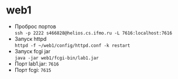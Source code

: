 # web1

- Проброс портов  
  `ssh -p 2222 s466828@helios.cs.ifmo.ru -L 7616:localhost:7616`
- Запуск httpd  
  `httpd -f ~/web1/config/httpd.conf -k restart`
- Запуск fcgi jar  
  `java -jar web1/fcgi-bin/lab1.jar`
- Порт lab1.jar: `7616`
- Порт fcgi: `7615`
